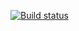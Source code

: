 [![Build status](https://ci.appveyor.com/api/projects/status/fn6yli3u4s8p2fbe/branch/main?svg=true)](https://ci.appveyor.com/project/19Mikhail90/aqa-2-3-patterns/branch/main)


